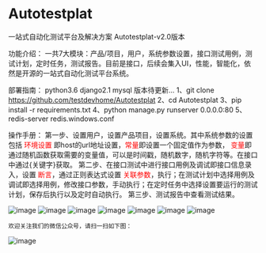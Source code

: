 # Autotestplat
一站式自动化测试平台及解决方案
Autotestplat-v2.0版本

功能介绍：
一共7大模块：产品/项目，用户，系统参数设置，接口测试用例，测试计划，定时任务，测试报告。目前是接口，后续会集入UI，性能，智能化，依然是开源的一站式自动化测试平台系统。

部署指南：
python3.6
django2.1
mysql
版本待更新...
1、git clone https://github.com/testdevhome/Autotestplat
2、cd Autotestplat
3、pip install -r requirements.txt
4、python manage.py runserver 0.0.0.0:80
5、redis-server redis.windows.conf

操作手册：
第一步、设置用户，设置产品项目，设置系统。其中系统参数的设置 包括<font color="red"> 环境设置 </font>即host的url地址设置，<font color="red">常量</font>即设置一个固定值作为参数，<font color="red"> 变量</font>即通过随机函数获取需要的变量值，可以是时间戳，随机数字，随机字符等。在接口中通过{关键字}获取。
第二步、在接口测试中进行接口用例及调试即接口信息录入，设置<font color="red"> 断言</font>，通过正则表达式设置<font color="red"> 关联参数</font>，执行；在测试计划中选择用例及调试即选择用例，修改接口参数，手动执行；在定时任务中选择设置要运行的测试计划，保存后执行以及定时自动执行。
第三步、测试报告中查看测试结果。

![image](https://github.com/testdevhome/Doc/blob/main/pic/systemsetting.png)
![image](https://github.com/testdevhome/Doc/blob/main/pic/apitestcase.png)
![image](https://github.com/testdevhome/Doc/blob/main/pic/editpara.png)
![image](https://github.com/testdevhome/Doc/blob/main/pic/testresult.png)
![image](https://github.com/testdevhome/Doc/blob/main/pic/testplan.png)
![image](https://github.com/testdevhome/Doc/blob/main/pic/task.png)
![image](https://github.com/testdevhome/Doc/blob/main/pic/report.png)


    欢迎关注我们的微信公众号，请扫一扫如下图：

![image](https://github.com/testdevhome/Doc/blob/main/pic-V1.0/testdevhome.jpg)



